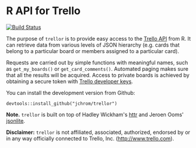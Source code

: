 # R API for Trello

[![Build Status](https://travis-ci.org/jchrom/trellor.svg?branch=master)](https://travis-ci.org/jchrom/trellor)

The purpose of `trellor` is to provide easy access to the [Trello API](https://developers.trello.com/) from R. It can retrieve data from various levels of JSON hierarchy (e.g. cards that belong to a particular board or members assigned to a particular card).

Requests are carried out by simple functions with meaningful names, such as `get_my_boards()` or `get_card_comments()`. Automated paging makes sure that all the results will be acquired. Access to private boards is achieved by obtaining a secure token with [Trello developer keys](https://trello.com/app-key).

You can install the development version from Github:

```{r, eval=FALSE, include=TRUE}
devtools::install_github("jchrom/trellor")
```

**Note.** `trellor` is built on top of Hadley Wickham's [httr](https://cran.r-project.org/web/packages/httr/index.html) and Jeroen Ooms' [jsonlite](https://cran.r-project.org/web/packages/jsonlite/index.html).

**Disclaimer:** `trellor` is not affiliated, associated, authorized, endorsed by or in any way officially connected to Trello, Inc. (<http://www.trello.com>).
